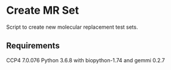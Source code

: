 # Create MR Set

Script to create new molecular replacement test sets.

## Requirements

CCP4 7.0.076
Python 3.6.8 with biopython-1.74 and gemmi 0.2.7
